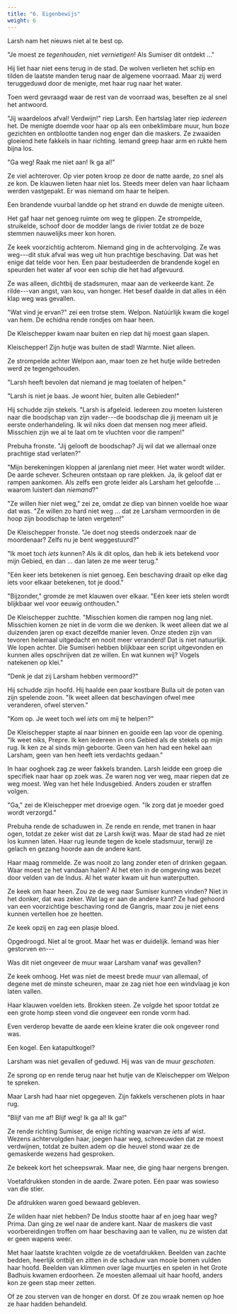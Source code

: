 ```yaml
---
title: "6. Eigenbewijs"
weight: 6
---
```


Larsh nam het nieuws niet al te best op.

"Je moest ze _tegenhouden_, niet _vernietigen_! Als Sumiser dit ontdekt ..."

Hij liet haar niet eens terug in de stad. De wolven verlieten het schip en tilden de laatste manden terug naar de algemene voorraad. Maar zij werd teruggeduwd door de menigte, met haar rug naar het water.

Toen werd gevraagd waar de rest van de voorraad was, beseften ze al snel het antwoord.

"Jij waardeloos afval! Verdwijn!" riep Larsh. Een hartslag later riep _iedereen_ het. De menigte doemde voor haar op als een onbeklimbare muur, hun boze gezichten en ontblootte tanden nog enger dan die maskers. Ze zwaaiden gloeiend hete fakkels in haar richting. Iemand greep haar arm en rukte hem bijna los.

"Ga weg! Raak me niet aan! Ik ga al!"

Ze viel achterover. Op vier poten kroop ze door de natte aarde, zo snel als ze kon. De klauwen lieten haar niet los. Steeds meer delen van haar lichaam werden vastgepakt. Er was niemand om haar te helpen.

Een brandende vuurbal landde op het strand en duwde de menigte uiteen.

Het gaf haar net genoeg ruimte om weg te glippen. Ze strompelde, struikelde, schoof door de modder langs de rivier totdat ze de boze stemmen nauwelijks meer kon horen. 

Ze keek voorzichtig achterom. Niemand ging in de achtervolging. Ze was weg---dit stuk afval was weg uit hun prachtige beschaving. Dat was het enige dat telde voor hen. Een paar bestudeerden de brandende kogel en speurden het water af voor een schip die het had afgevuurd.

Ze was alleen, dichtbij de stadsmuren, maar aan de verkeerde kant. Ze rilde---van angst, van kou, van honger. Het besef daalde in dat alles in één klap weg was gevallen.

"Wat vind je ervan?" zei een trotse stem. Welpon. Natúúrlijk kwam die kogel van hem. De echidna rende rondjes om haar heen.

De Kleischepper kwam naar buiten en riep dat hij moest gaan slapen.

Kleischepper! Zijn hutje was buiten de stad! Warmte. Niet alleen. 

Ze strompelde achter Welpon aan, maar toen ze het hutje wilde betreden werd ze tegengehouden.

"Larsh heeft bevolen dat niemand je mag toelaten of helpen."

"Larsh is niet je baas. Je woont hier, buiten alle Gebieden!"

Hij schudde zijn stekels. "Larsh is afgeleid. Iedereen zou moeten luisteren naar die boodschap van zijn vader---de boodschap die jij meenam uit je eerste onderhandeling. Ik wil niks doen dat mensen nog meer afleid. Misschien zijn we al te laat om te vluchten voor die rampen!"

Prebuha fronste. "Jij gelooft de boodschap? Jij wil dat we allemaal onze prachtige stad verlaten?"

"Mijn berekeningen kloppen al jarenlang niet meer. Het water wordt wilder. De aarde schever. Scheuren ontstaan op rare plekken. Ja, ik geloof dat er rampen aankomen. Als zelfs een grote leider als Larsham het geloofde ... waarom luistert dan _niemand_?"

"Ze willen hier niet weg," zei ze, omdat ze diep van binnen voelde hoe waar dat was. "Ze willen zo hard niet weg ... dat ze Larsham vermoorden in de hoop zijn boodschap te laten vergeten!"

De Kleischepper fronste. "Je doet nog steeds onderzoek naar de moordenaar? Zelfs nu je bent weggestuurd?"

"Ik moet toch _iets_ kunnen? Als ik dit oplos, dan heb ik iets betekend voor mijn Gebied, en dan ... dan laten ze me weer terug."

"Eén keer iets betekenen is niet genoeg. Een beschaving draait op elke dag iets voor elkaar betekenen, tot je dood."

"Bijzonder," gromde ze met klauwen over elkaar. "Eén keer iets stelen wordt blijkbaar wel voor eeuwig onthouden."

De Kleischepper zuchtte. "Misschien komen die rampen nog lang niet. Misschien komen ze niet in de vorm die we denken. Ik weet alleen dat we al duizenden jaren op exact dezelfde manier leven. Onze steden zijn van tevoren helemaal uitgedacht en nooit meer veranderd! Dat is niet natuurlijk. We lopen achter. Die Sumiseri hebben blijkbaar een script uitgevonden en kunnen alles opschrijven dat ze willen. En wat kunnen wij? Vogels natekenen op klei."

"Denk je dat zij Larsham hebben vermoord?"

Hij schudde zijn hoofd. Hij haalde een paar kostbare Bulla uit de poten van zijn spelende zoon. "Ik weet alleen dat beschavingen ofwel mee veranderen, ofwel sterven."

"Kom op. Je weet toch wel _iets_ om mij te helpen?"

De Kleischepper stapte al naar binnen en gooide een lap voor de opening. "Ik weet niks, Prepre. Ik ken iedereen in ons Gebied als de stekels op mijn rug. Ik ken ze al sinds mijn geboorte. Geen van hen had een hekel aan Larsham, geen van hen heeft iets verdachts gedaan."

In haar ooghoek zag ze weer fakkels branden. Larsh leidde een groep die specifiek naar haar op zoek was. Ze waren nog ver weg, maar riepen dat ze weg moest. Weg van het héle Indusgebied. Anders zouden er straffen volgen.

"Ga," zei de Kleischepper met droevige ogen. "Ik zorg dat je moeder goed wordt verzorgd."

Prebuha rende de schaduwen in. Ze rende en rende, met tranen in haar ogen, totdat ze zeker wist dat ze Larsh kwijt was. Maar de stad had ze niet los kunnen laten. Haar rug leunde tegen de koele stadsmuur, terwijl ze gelach en gezang hoorde aan de andere kant.

Haar maag rommelde. Ze was nooit zo lang zonder eten of drinken gegaan. Waar moest ze het vandaan halen? Al het eten in de omgeving was bezet door velden van de Indus. Al het water kwam uit hun waterputten.

Ze keek om haar heen. Zou ze de weg naar Sumiser kunnen vinden? Niet in het donker, dat was zeker. Wat lag er aan de andere kant? Ze had gehoord van een voorzichtige beschaving rond de Gangris, maar zou je niet eens kunnen vertellen hoe ze heetten.

Ze keek opzij en zag een plasje bloed.

Opgedroogd. Niet al te groot. Maar het was er duidelijk. Iemand was hier gestorven en---

Was dit niet ongeveer de muur waar Larsham vanaf was gevallen?

Ze keek omhoog. Het was niet de meest brede muur van allemaal, of degene met de minste scheuren, maar ze zag niet hoe een windvlaag je kon laten vallen.

Haar klauwen voelden iets. Brokken steen. Ze volgde het spoor totdat ze een grote homp steen vond die ongeveer een ronde vorm had.

Even verderop bevatte de aarde een kleine krater die ook ongeveer rond was.

Een kogel. Een katapultkogel?

Larsham was niet gevallen of geduwd. Hij was van de muur _geschoten_.

Ze sprong op en rende terug naar het hutje van de Kleischepper om Welpon te spreken.

Maar Larsh had haar niet opgegeven. Zijn fakkels verschenen plots in haar rug.

"Blijf van me af! Blijf weg! Ik ga al! Ik ga!"

Ze rende richting Sumiser, de enige richting waarvan ze _iets_ af wist. Wezens achtervolgden haar, joegen haar weg, schreeuwden dat ze moest verdwijnen, totdat ze buiten adem op die heuvel stond waar ze de gemaskerde wezens had gesproken.

Ze bekeek kort het scheepswrak. Maar nee, die ging haar nergens brengen.

Voetafdrukken stonden in de aarde. Zware poten. Eén paar was sowieso van die stier.

De afdrukken waren goed bewaard gebleven.

Ze wilden haar niet hebben? De Indus stootte haar af en joeg haar weg? Prima. Dan ging ze wel naar de andere kant. Naar de maskers die vast voorbereidingen troffen om haar beschaving aan te vallen, nu ze wisten dat er geen wapens weer.

Met haar laatste krachten volgde ze de voetafdrukken. Beelden van zachte bedden, heerlijk ontbijt en zitten in de schaduw van mooie bomen vulden haar hoofd. Beelden van klimmen over lage muurtjes en spelen in het Grote Badhuis kwamen erdoorheen. Ze moesten allemaal uit haar hoofd, anders kon ze geen stap meer zetten.

Of ze zou sterven van de honger en dorst. Of ze zou wraak nemen op hoe ze haar hadden behandeld.